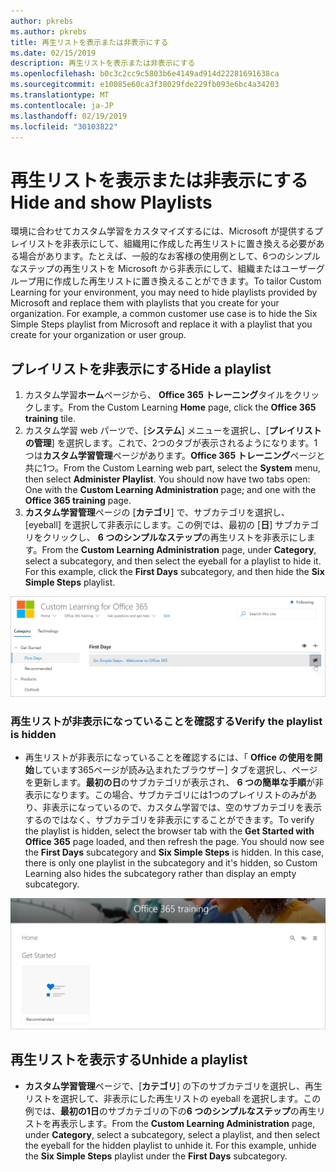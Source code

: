 ```yaml
---
author: pkrebs
ms.author: pkrebs
title: 再生リストを表示または非表示にする
ms.date: 02/15/2019
description: 再生リストを表示または非表示にする
ms.openlocfilehash: b0c3c2cc9c5803b6e4149ad914d22281691638ca
ms.sourcegitcommit: e10085e60ca3f38029fde229fb093e6bc4a34203
ms.translationtype: MT
ms.contentlocale: ja-JP
ms.lasthandoff: 02/19/2019
ms.locfileid: "30103822"
---
```

# <a name="hide-and-show-playlists"></a><span data-ttu-id="933ee-103">再生リストを表示または非表示にする</span><span class="sxs-lookup"><span data-stu-id="933ee-103">Hide and show Playlists</span></span>

<span data-ttu-id="933ee-p101">環境に合わせてカスタム学習をカスタマイズするには、Microsoft が提供するプレイリストを非表示にして、組織用に作成した再生リストに置き換える必要がある場合があります。たとえば、一般的なお客様の使用例として、6つのシンプルなステップの再生リストを Microsoft から非表示にして、組織またはユーザーグループ用に作成した再生リストに置き換えることができます。</span><span class="sxs-lookup"><span data-stu-id="933ee-p101">To tailor Custom Learning for your environment, you may need to hide playlists provided by Microsoft and replace them with playlists that you create for your organization. For example, a common customer use case is to hide the Six Simple Steps playlist from Microsoft and replace it with a playlist that you create for your organization or user group.</span></span> 

## <a name="hide-a-playlist"></a><span data-ttu-id="933ee-106">プレイリストを非表示にする</span><span class="sxs-lookup"><span data-stu-id="933ee-106">Hide a playlist</span></span>

1. <span data-ttu-id="933ee-107">カスタム学習**ホーム**ページから、 **Office 365 トレーニング**タイルをクリックします。</span><span class="sxs-lookup"><span data-stu-id="933ee-107">From the Custom Learning **Home** page, click the **Office 365 training** tile.</span></span>
2. <span data-ttu-id="933ee-p102">カスタム学習 web パーツで、[**システム**] メニューを選択し、[**プレイリストの管理**] を選択します。これで、2つのタブが表示されるようになります。1つは**カスタム学習管理**ページがあります。**Office 365 トレーニング**ページと共に1つ。</span><span class="sxs-lookup"><span data-stu-id="933ee-p102">From the Custom Learning web part, select the **System** menu, then select **Administer Playlist**. You should now have two tabs open: One with the **Custom Learning Administration** page; and one with the **Office 365 training** page.</span></span> 
3. <span data-ttu-id="933ee-p103">**カスタム学習管理**ページの [**カテゴリ**] で、サブカテゴリを選択し、[eyeball] を選択して非表示にします。この例では、最初の [**日**] サブカテゴリをクリックし、 **6 つのシンプルなステップ**の再生リストを非表示にします。</span><span class="sxs-lookup"><span data-stu-id="933ee-p103">From the **Custom Learning Administration** page, under **Category**, select a subcategory, and then select the eyeball for a playlist to hide it. For this example, click the **First Days** subcategory, and then hide the **Six Simple Steps** playlist.</span></span>  

![cg-hideplaylist](media/cg-hideplaylist.png)

### <a name="verify-the-playlist-is-hidden"></a><span data-ttu-id="933ee-113">再生リストが非表示になっていることを確認する</span><span class="sxs-lookup"><span data-stu-id="933ee-113">Verify the playlist is hidden</span></span>
- <span data-ttu-id="933ee-p104">再生リストが非表示になっていることを確認するには、「 **Office の使用を開始**しています365ページが読み込まれたブラウザー] タブを選択し、ページを更新します。**最初の日**のサブカテゴリが表示され、 **6 つの簡単な手順**が非表示になります。この場合、サブカテゴリには1つのプレイリストのみがあり、非表示になっているので、カスタム学習では、空のサブカテゴリを表示するのではなく、サブカテゴリを非表示にすることができます。</span><span class="sxs-lookup"><span data-stu-id="933ee-p104">To verify the playlist is hidden, select the browser tab with the **Get Started with Office 365** page loaded, and then refresh the page. You should now see the **First Days** subcategory and **Six Simple Steps** is hidden. In this case, there is only one playlist in the subcategory and it's hidden, so Custom Learning also hides the subcategory rather than display an empty subcategory.</span></span> 

![cg-hideplaylistrefresh](media/cg-hideplaylistrefresh.png)

## <a name="unhide-a-playlist"></a><span data-ttu-id="933ee-118">再生リストを表示する</span><span class="sxs-lookup"><span data-stu-id="933ee-118">Unhide a playlist</span></span>

- <span data-ttu-id="933ee-p105">**カスタム学習管理**ページで、[**カテゴリ**] の下のサブカテゴリを選択し、再生リストを選択して、非表示にした再生リストの eyeball を選択します。この例では、**最初の1日**のサブカテゴリの下の**6 つのシンプルなステップ**の再生リストを再表示します。</span><span class="sxs-lookup"><span data-stu-id="933ee-p105">From the **Custom Learning Administration** page, under **Category**, select a subcategory, select a playlist, and then select the eyeball for the hidden playlist to unhide it. For this example, unhide the **Six Simple Steps** playlist under the **First Days** subcategory.</span></span>  

